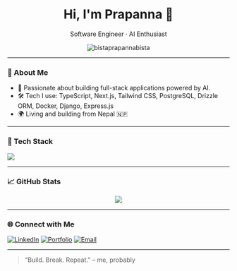 <h1 align="center">Hi, I'm Prapanna 👋</h1>

<p align="center">
  Software Engineer · AI Enthusiast
</p>

<p align="center">
  <img src="https://komarev.com/ghpvc/?username=bistaprapannabista&label=Profile%20views&color=0e75b6&style=flat" alt="bistaprapannabista" />
</p>

---

### 🚀 About Me
- 🧠 Passionate about building full-stack applications powered by AI.
- 🛠️ Tech I use: TypeScript, Next.js, Tailwind CSS, PostgreSQL, Drizzle ORM, Docker, Django, Express.js
- 🌍 Living and building from Nepal 🇳🇵

---

### 🧰 Tech Stack
<p>
  <img src="https://skillicons.dev/icons?i=react,nextjs,django,express,ts,tailwind,postgres,docker,ubuntu,python,nodejs,html,css,git,aws,figma,vscode" />
</p>

---

### 📈 GitHub Stats

<p align="center">
  <img src="https://nirzak-streak-stats.vercel.app/?user=bistaprapannabista&theme=dark&hide_border=false" />
</p>

---

### 🌐 Connect with Me

[![LinkedIn](https://img.shields.io/badge/linkedin-blue?logo=linkedin&logoColor=white)](https://www.linkedin.com/in/prapanna-bista-7980311b2)
[![Portfolio](https://img.shields.io/badge/portfolio-000?logo=vercel&logoColor=white)](https://prapannabista.com.np)
[![Email](https://img.shields.io/badge/email-ea4335?logo=gmail&logoColor=white)](mailto:bistaprapannabista@gmailcom)

---

> “Build. Break. Repeat.” – me, probably


